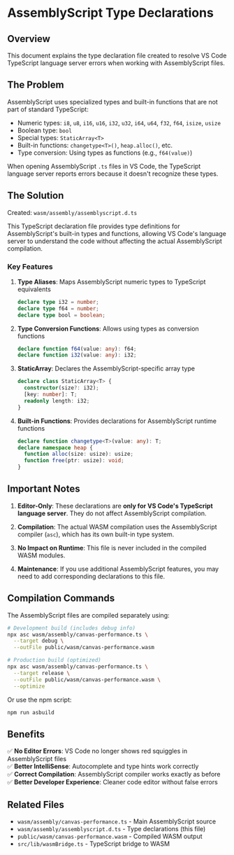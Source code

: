 # AssemblyScript Type Declarations

## Overview

This document explains the type declaration file created to resolve VS Code TypeScript language server errors when working with AssemblyScript files.

## The Problem

AssemblyScript uses specialized types and built-in functions that are not part of standard TypeScript:
- Numeric types: `i8`, `u8`, `i16`, `u16`, `i32`, `u32`, `i64`, `u64`, `f32`, `f64`, `isize`, `usize`
- Boolean type: `bool`
- Special types: `StaticArray<T>`
- Built-in functions: `changetype<T>()`, `heap.alloc()`, etc.
- Type conversion: Using types as functions (e.g., `f64(value)`)

When opening AssemblyScript `.ts` files in VS Code, the TypeScript language server reports errors because it doesn't recognize these types.

## The Solution

Created: `wasm/assembly/assemblyscript.d.ts`

This TypeScript declaration file provides type definitions for AssemblyScript's built-in types and functions, allowing VS Code's language server to understand the code without affecting the actual AssemblyScript compilation.

### Key Features

1. **Type Aliases**: Maps AssemblyScript numeric types to TypeScript equivalents
   ```typescript
   declare type i32 = number;
   declare type f64 = number;
   declare type bool = boolean;
   ```

2. **Type Conversion Functions**: Allows using types as conversion functions
   ```typescript
   declare function f64(value: any): f64;
   declare function i32(value: any): i32;
   ```

3. **StaticArray**: Declares the AssemblyScript-specific array type
   ```typescript
   declare class StaticArray<T> {
     constructor(size?: i32);
     [key: number]: T;
     readonly length: i32;
   }
   ```

4. **Built-in Functions**: Provides declarations for AssemblyScript runtime functions
   ```typescript
   declare function changetype<T>(value: any): T;
   declare namespace heap {
     function alloc(size: usize): usize;
     function free(ptr: usize): void;
   }
   ```

## Important Notes

1. **Editor-Only**: These declarations are **only for VS Code's TypeScript language server**. They do not affect AssemblyScript compilation.

2. **Compilation**: The actual WASM compilation uses the AssemblyScript compiler (`asc`), which has its own built-in type system.

3. **No Impact on Runtime**: This file is never included in the compiled WASM modules.

4. **Maintenance**: If you use additional AssemblyScript features, you may need to add corresponding declarations to this file.

## Compilation Commands

The AssemblyScript files are compiled separately using:

```bash
# Development build (includes debug info)
npx asc wasm/assembly/canvas-performance.ts \
  --target debug \
  --outFile public/wasm/canvas-performance.wasm

# Production build (optimized)
npx asc wasm/assembly/canvas-performance.ts \
  --target release \
  --outFile public/wasm/canvas-performance.wasm \
  --optimize
```

Or use the npm script:
```bash
npm run asbuild
```

## Benefits

✅ **No Editor Errors**: VS Code no longer shows red squiggles in AssemblyScript files  
✅ **Better IntelliSense**: Autocomplete and type hints work correctly  
✅ **Correct Compilation**: AssemblyScript compiler works exactly as before  
✅ **Better Developer Experience**: Cleaner code editor without false errors  

## Related Files

- `wasm/assembly/canvas-performance.ts` - Main AssemblyScript source
- `wasm/assembly/assemblyscript.d.ts` - Type declarations (this file)
- `public/wasm/canvas-performance.wasm` - Compiled WASM output
- `src/lib/wasmBridge.ts` - TypeScript bridge to WASM
